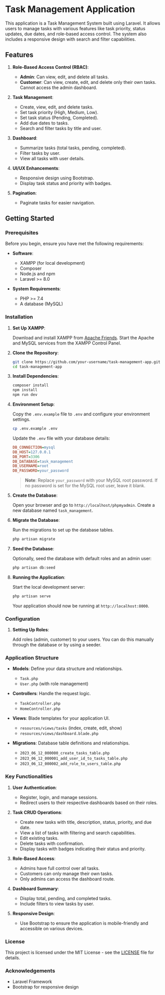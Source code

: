 
# Task Management Application

This application is a Task Management System built using Laravel. It allows users to manage tasks with various features like task priority, status updates, due dates, and role-based access control. The system also includes a responsive design with search and filter capabilities.

## Features

1. **Role-Based Access Control (RBAC)**:
   - **Admin**: Can view, edit, and delete all tasks.
   - **Customer**: Can view, create, edit, and delete only their own tasks. Cannot access the admin dashboard.

2. **Task Management**:
   - Create, view, edit, and delete tasks.
   - Set task priority (High, Medium, Low).
   - Set task status (Pending, Completed).
   - Add due dates to tasks.
   - Search and filter tasks by title and user.

3. **Dashboard**:
   - Summarize tasks (total tasks, pending, completed).
   - Filter tasks by user.
   - View all tasks with user details.

4. **UI/UX Enhancements**:
   - Responsive design using Bootstrap.
   - Display task status and priority with badges.

5. **Pagination**:
   - Paginate tasks for easier navigation.

## Getting Started

### Prerequisites

Before you begin, ensure you have met the following requirements:

- **Software**:
  - XAMPP (for local development)
  - Composer
  - Node.js and npm
  - Laravel >= 8.0

- **System Requirements**:
  - PHP >= 7.4
  - A database (MySQL)

### Installation

1. **Set Up XAMPP**:

   Download and install XAMPP from [Apache Friends](https://www.apachefriends.org/index.html). Start the Apache and MySQL services from the XAMPP Control Panel.

2. **Clone the Repository**:

   ```bash
   git clone https://github.com/your-username/task-management-app.git
   cd task-management-app
   ```

3. **Install Dependencies**:

   ```bash
   composer install
   npm install
   npm run dev
   ```

4. **Environment Setup**:

   Copy the `.env.example` file to `.env` and configure your environment settings.

   ```bash
   cp .env.example .env
   ```

   Update the `.env` file with your database details:

   ```ini
   DB_CONNECTION=mysql
   DB_HOST=127.0.0.1
   DB_PORT=3306
   DB_DATABASE=task_management
   DB_USERNAME=root
   DB_PASSWORD=your_password
   ```

   > **Note**: Replace `your_password` with your MySQL root password. If no password is set for the MySQL root user, leave it blank.

5. **Create the Database**:

   Open your browser and go to `http://localhost/phpmyadmin`. Create a new database named `task_management`.

6. **Migrate the Database**:

   Run the migrations to set up the database tables.

   ```bash
   php artisan migrate
   ```

7. **Seed the Database**:

   Optionally, seed the database with default roles and an admin user:

   ```bash
   php artisan db:seed
   ```

8. **Running the Application**:

   Start the local development server:

   ```bash
   php artisan serve
   ```

   Your application should now be running at `http://localhost:8000`.

### Configuration

1. **Setting Up Roles**:

   Add roles (admin, customer) to your users. You can do this manually through the database or by using a seeder.

### Application Structure

- **Models**: Define your data structure and relationships.
  - `Task.php`
  - `User.php` (with role management)

- **Controllers**: Handle the request logic.
  - `TaskController.php`
  - `HomeController.php`

- **Views**: Blade templates for your application UI.
  - `resources/views/tasks` (index, create, edit, show)
  - `resources/views/dashboard.blade.php`

- **Migrations**: Database table definitions and relationships.
  - `2023_06_12_000000_create_tasks_table.php`
  - `2023_06_12_000001_add_user_id_to_tasks_table.php`
  - `2023_06_12_000002_add_role_to_users_table.php`

### Key Functionalities

1. **User Authentication**:
   - Register, login, and manage sessions.
   - Redirect users to their respective dashboards based on their roles.

2. **Task CRUD Operations**:
   - Create new tasks with title, description, status, priority, and due date.
   - View a list of tasks with filtering and search capabilities.
   - Edit existing tasks.
   - Delete tasks with confirmation.
   - Display tasks with badges indicating their status and priority.

3. **Role-Based Access**:
   - Admins have full control over all tasks.
   - Customers can only manage their own tasks.
   - Only admins can access the dashboard route.

4. **Dashboard Summary**:
   - Display total, pending, and completed tasks.
   - Include filters to view tasks by user.

5. **Responsive Design**:
   - Use Bootstrap to ensure the application is mobile-friendly and accessible on various devices.

### License

This project is licensed under the MIT License - see the [LICENSE](LICENSE) file for details.

### Acknowledgements

- Laravel Framework
- Bootstrap for responsive design

